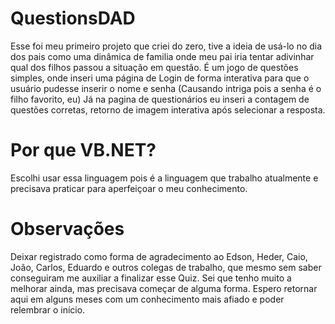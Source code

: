 # QuestionsDAD 
Esse foi meu primeiro projeto que criei do zero, tive a ideia de usá-lo no dia dos pais como uma dinâmica de familia onde meu pai iria tentar adivinhar qual dos filhos 
passou a situação em questão. 
É um jogo de questões simples, onde inseri uma página de Login de forma interativa para que o usuário pudesse inserir o nome e senha (Causando intriga pois a senha é o filho favorito, eu)
Já na pagina de questionários eu inseri a contagem de questões corretas, retorno de imagem interativa após selecionar a resposta. 

# Por que VB.NET? 
Escolhi usar essa linguagem pois é a linguagem que trabalho atualmente e precisava praticar para aperfeiçoar o meu conhecimento.

# Observações
Deixar registrado como forma de agradecimento ao Edson, Heder, Caio, João, Carlos, Eduardo e outros colegas de trabalho, que mesmo sem saber
conseguiram me auxiliar a finalizar esse Quiz. Sei que tenho muito a melhorar ainda, mas precisava começar de alguma forma. Espero retornar 
aqui em alguns meses com um conhecimento mais afiado e poder relembrar o início. 
